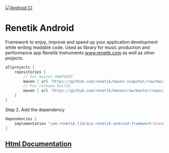[![Android CI](https://github.com/renetik/renetik-android/workflows/Android%20CI/badge.svg)
](https://github.com/renetik/renetik-android/actions/workflows/android.yml)

# Renetik Android

Framework to enjoy, improve and speed up your application development while writing readable code.
Used as library for music production and performance app Renetik Instruments www.renetik.com as well
as other projects.

```gradle
allprojects {
    repositories {
        // For master-SNAPSHOT
        maven { url 'https://github.com/renetik/maven-snapshot/raw/master/repository' }
        // For release builds
        maven { url 'https://github.com/renetik/maven/raw/master/repository' }
    }
}
```

Step 2. Add the dependency

```gradle
dependencies {
    implementation "com.renetik.library:renetik-android-framework:$renetik_android_version"
}
```

## [Html Documentation](https://renetik.github.io/renetik-android/)
